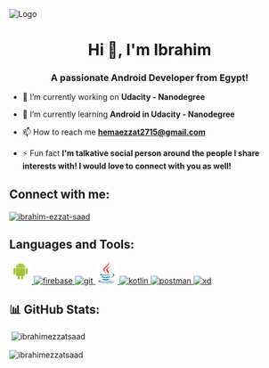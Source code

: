 
<img src="https://f8n-production.s3.amazonaws.com/creators/profile/glf3qn30u-fnd-bg-man-outta-time-gif-l57y99.gif" alt="Logo" width="100%" height="400" />


<h1 align="center">Hi 👋, I'm Ibrahim</h1>  
<h3 align="center">A passionate Android Developer from Egypt!</h3>  
  
- 🔭 I’m currently working on **Udacity - Nanodegree**  
  
- 🌱 I’m currently learning **Android in Udacity - Nanodegree**  
  
- 📫 How to reach me **hemaezzat2715@gmail.com**  
  
- ⚡ Fun fact **I'm talkative social person around the people I share interests with! I would love to connect with you as well!**  
  
## Connect with me:
<p align="left">  
<a href="https://linkedin.com/in/ibrahim-ezzat-saad" target="blank"><img align="center" src="https://raw.githubusercontent.com/rahuldkjain/github-profile-readme-generator/master/src/images/icons/Social/linked-in-alt.svg" alt="ibrahim-ezzat-saad" height="30" width="40" /></a>  
</p>  
  
## Languages and Tools:
<p align="left"> <a href="https://developer.android.com" target="_blank" rel="noreferrer"> <img src="https://raw.githubusercontent.com/devicons/devicon/master/icons/android/android-original-wordmark.svg" alt="android" width="40" height="40"/> </a> <a href="https://firebase.google.com/" target="_blank" rel="noreferrer"> <img src="https://www.vectorlogo.zone/logos/firebase/firebase-icon.svg" alt="firebase" width="40" height="40"/> </a> <a href="https://git-scm.com/" target="_blank" rel="noreferrer"> <img src="https://www.vectorlogo.zone/logos/git-scm/git-scm-icon.svg" alt="git" width="40" height="40"/> </a> <a href="https://www.java.com" target="_blank" rel="noreferrer"> <img src="https://raw.githubusercontent.com/devicons/devicon/master/icons/java/java-original.svg" alt="java" width="40" height="40"/> </a> <a href="https://kotlinlang.org" target="_blank" rel="noreferrer"> <img src="https://www.vectorlogo.zone/logos/kotlinlang/kotlinlang-icon.svg" alt="kotlin" width="40" height="40"/> </a> <a href="https://postman.com" target="_blank" rel="noreferrer"> <img src="https://www.vectorlogo.zone/logos/getpostman/getpostman-icon.svg" alt="postman" width="40" height="40"/> </a> <a href="https://www.adobe.com/products/xd.html" target="_blank" rel="noreferrer"> <img src="https://cdn.worldvectorlogo.com/logos/adobe-xd.svg" alt="xd" width="40" height="40"/> </a> </p>  

  ## 📊 GitHub Stats:
<p>&nbsp;<img align="center" src="https://github-readme-stats.vercel.app/api?username=ibrahimezzatsaad&show_icons=true&locale=en" alt="ibrahimezzatsaad" /></p>  
  
<p><img align="center" src="https://github-readme-streak-stats.herokuapp.com/?user=ibrahimezzatsaad&" alt="ibrahimezzatsaad" /></p>
